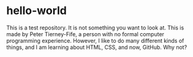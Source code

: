 # hello-world
This is a test repository. It is not something you want to look at.
This is made by Peter Tierney-Fife, a person with no formal computer programming experience. However, I like to do many different kinds of things, and I am learning about HTML, CSS, and now, GitHub. Why not?
